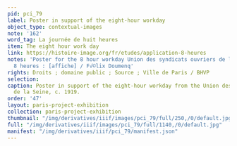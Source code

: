 ```yaml
---
pid: pci_79
label: Poster in support of the eight-hour workday
object_type: contextual-images
note: '162'
word_tag: La journée de huit heures
item: The eight hour work day
link: https://histoire-image.org/fr/etudes/application-8-heures
notes: 'Poster for the 8 hour workday Union des syndicats ouvriers de la Seine. Les
  8 heures : [affiche] / F√©lix Doumenq'
rights: Droits ; domaine public ; Source ; Ville de Paris / BHVP
selection: 
caption: Poster in support of the eight-hour workday from the Union des syndicat ourvriers
  de la Seine, c. 1919.
order: '47'
layout: paris-project-exhibition
collection: paris-project-exhibition
thumbnail: "/img/derivatives/iiif/images/pci_79/full/250,/0/default.jpg"
full: "/img/derivatives/iiif/images/pci_79/full/1140,/0/default.jpg"
manifest: "/img/derivatives/iiif/pci_79/manifest.json"
---
```

